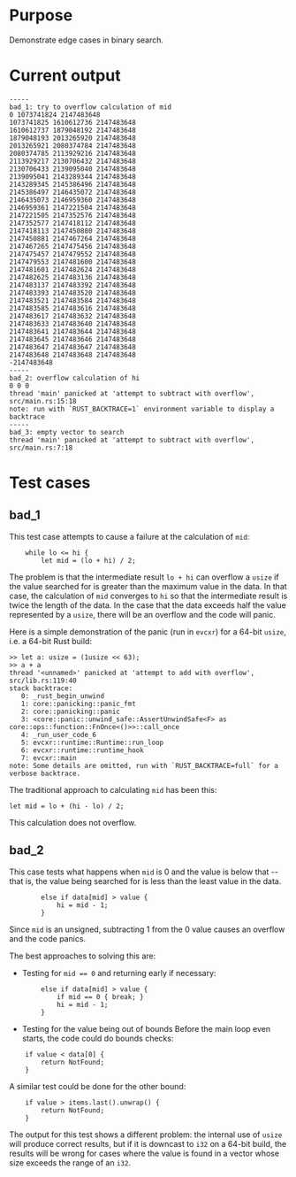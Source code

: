 # Purpose
Demonstrate edge cases in binary search.

# Current output
```
-----
bad_1: try to overflow calculation of mid
0 1073741824 2147483648
1073741825 1610612736 2147483648
1610612737 1879048192 2147483648
1879048193 2013265920 2147483648
2013265921 2080374784 2147483648
2080374785 2113929216 2147483648
2113929217 2130706432 2147483648
2130706433 2139095040 2147483648
2139095041 2143289344 2147483648
2143289345 2145386496 2147483648
2145386497 2146435072 2147483648
2146435073 2146959360 2147483648
2146959361 2147221504 2147483648
2147221505 2147352576 2147483648
2147352577 2147418112 2147483648
2147418113 2147450880 2147483648
2147450881 2147467264 2147483648
2147467265 2147475456 2147483648
2147475457 2147479552 2147483648
2147479553 2147481600 2147483648
2147481601 2147482624 2147483648
2147482625 2147483136 2147483648
2147483137 2147483392 2147483648
2147483393 2147483520 2147483648
2147483521 2147483584 2147483648
2147483585 2147483616 2147483648
2147483617 2147483632 2147483648
2147483633 2147483640 2147483648
2147483641 2147483644 2147483648
2147483645 2147483646 2147483648
2147483647 2147483647 2147483648
2147483648 2147483648 2147483648
-2147483648
-----
bad_2: overflow calculation of hi
0 0 0
thread 'main' panicked at 'attempt to subtract with overflow', src/main.rs:15:18
note: run with `RUST_BACKTRACE=1` environment variable to display a backtrace
-----
bad_3: empty vector to search
thread 'main' panicked at 'attempt to subtract with overflow', src/main.rs:7:18
```

# Test cases
## bad_1
This test case attempts to cause a failure at the calculation of `mid`:
```
    while lo <= hi {
        let mid = (lo + hi) / 2;
```

The problem is that the intermediate result `lo + hi` can overflow a `usize` if the value searched for is greater than the maximum value in the data. In that case, the calculation of `mid` converges to `hi` so that the intermediate result is twice the length of the data. In the case that the data exceeds half the value represented by a `usize`, there will be an overflow and the code will panic.

Here is a simple demonstration of the panic (run in `evcxr`) for a 64-bit `usize`, i.e. a 64-bit Rust build:
```
>> let a: usize = (1usize << 63);
>> a + a
thread '<unnamed>' panicked at 'attempt to add with overflow', src/lib.rs:119:40
stack backtrace:
   0: _rust_begin_unwind
   1: core::panicking::panic_fmt
   2: core::panicking::panic
   3: <core::panic::unwind_safe::AssertUnwindSafe<F> as core::ops::function::FnOnce<()>>::call_once
   4: _run_user_code_6
   5: evcxr::runtime::Runtime::run_loop
   6: evcxr::runtime::runtime_hook
   7: evcxr::main
note: Some details are omitted, run with `RUST_BACKTRACE=full` for a verbose backtrace.
```

The traditional approach to calculating `mid` has been this:
```
let mid = lo + (hi - lo) / 2;
```
This calculation does not overflow.

## bad_2
This case tests what happens when `mid` is 0 and the value is below that -- that is, the value being searched for is less than the least value in the data.
```
        else if data[mid] > value {
            hi = mid - 1;
        }
```

Since `mid` is an unsigned, subtracting 1 from the 0 value causes an overflow and the code panics.

The best approaches to solving this are:
- Testing for `mid == 0` and returning early if necessary:
```
        else if data[mid] > value {
            if mid == 0 { break; }
            hi = mid - 1;
        }
```
- Testing for the value being out of bounds
Before the main loop even starts, the code could do bounds checks:
```
    if value < data[0] {
        return NotFound;
    }
```

A similar test could be done for the other bound:
```
    if value > items.last().unwrap() {
        return NotFound;
    }
```

The output for this test shows a different problem: the internal use of `usize` will produce correct results, but if it is downcast to `i32` on a 64-bit build, the results will be wrong for cases where the value is found in a vector whose size exceeds the range of an `i32`.

